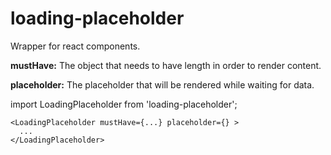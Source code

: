 # loading-placeholder

Wrapper for react components.

**mustHave:** The object that needs to have length in order to render content.

**placeholder:** The placeholder that will be rendered while waiting for data.

import LoadingPlaceholder from 'loading-placeholder';

```
<LoadingPlaceholder mustHave={...} placeholder={} >
  ...
</LoadingPlaceholder>
```
